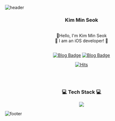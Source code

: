 ![header](https://capsule-render.vercel.app/api?type=waving&&color=gradient&height=100&section=header&fontSize=90)


<div align = "center">

<h3>Kim Min Seok</h3><br/>
👋Hello, I'm Kim Min Seok<br/>
🍎 I am an iOS developer! 🍎<br/>


<br/>

[![Blog Badge](http://img.shields.io/badge/-Blog-white?style=flat-square&logo=velog&link=https://velog.io/@alstjr7437)](https://velog.io/@alstjr7437)
[![Blog Badge](http://img.shields.io/badge/-git-white?style=flat-square&logo=Git&link=https://alstjr7437.github.io)](https://alstjr7437.github.io)

[![Hits](https://hits.seeyoufarm.com/api/count/incr/badge.svg?url=https%3A%2F%2Fgithub.com%2Falstjr7437&count_bg=%23203267&title_bg=%23000000&icon=github.svg&icon_color=%23E7E7E7&title=visit&edge_flat=false)](https://hits.seeyoufarm.com)
<br>

<br/><br/>
 
<h3>💻 Tech Stack 💻</h3>
<img src="https://img.shields.io/badge/swift-F05138?style=flat-square&logo=swift&logoColor=white"/>
<!--
<img src="https://img.shields.io/badge/Html5-E34F26?style=flat-square&logo=Html5&logoColor=white"/>
<img src="https://img.shields.io/badge/CSS3-1572B6?style=flat-square&logo=CSS3&logoColor=white"/>
<img src="https://img.shields.io/badge/JavaScript-F7DF1E?style=flat-square&logo=JavaScript&logoColor=white"/>
<br>
<img src="https://img.shields.io/badge/C-A8B9CC?style=flat-square&logo=C&logoColor=white"/>
<img src="https://img.shields.io/badge/Python-3776AB?style=flat-square&logo=Python&logoColor=white" radius = 5px/>
<img src="https://img.shields.io/badge/Android Studio-3DDC84?style=flat-square&logo=Android Studio&logoColor=white"/>
<br>
<img src="https://img.shields.io/badge/MariaDB-003545?style=flat-square&logo=MariaDB&logoColor=white"/>
<img src="https://img.shields.io/badge/Git-F05032?style=flat-square&logo=Git&logoColor=white"/>
-->
</div>


![footer](https://capsule-render.vercel.app/api?type=waving&&color=gradient&height=100&section=footer&fontSize=90)

